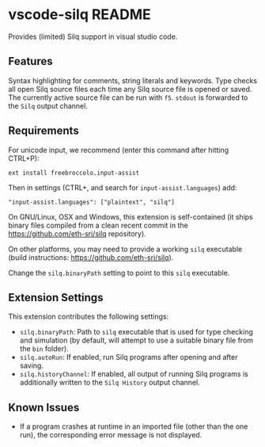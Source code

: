# vscode-silq README

Provides (limited) Silq support in visual studio code.

## Features

Syntax highlighting for comments, string literals and keywords.
Type checks all open Silq source files each time any Silq source file is opened or saved.
The currently active source file can be run with `f5`. `stdout` is forwarded to the `Silq` output channel.

## Requirements

For unicode input, we recommend (enter this command after hitting CTRL+P):
```
ext install freebroccolo.input-assist
```
Then in settings (CTRL+, and search for `input-assist.languages`) add:
```
"input-assist.languages": ["plaintext", "silq"]
```

On GNU/Linux, OSX and Windows, this extension is self-contained (it ships binary files compiled from a clean recent commit in the https://github.com/eth-sri/silq repository).

On other platforms, you may need to provide a working `silq` executable (build instructions: https://github.com/eth-sri/silq).

Change the `silq.binaryPath` setting to point to this `silq` executable.

## Extension Settings

This extension contributes the following settings:

* `silq.binaryPath`: Path to `silq` executable that is used for type checking and simulation (by default, will attempt to use a suitable binary file from the `bin` folder).
* `silq.autoRun`: If enabled, run Silq programs after opening and after saving.
* `silq.historyChannel`: If enabled, all output of running Silq programs is additionally written to the `Silq History` output channel.

## Known Issues

* If a program crashes at runtime in an imported file (other than the one run), the corresponding error message is not displayed.

